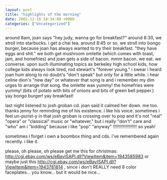 ```yaml
---
layout: post
title: "highlights of the morning"
date: 2002-12-10 18:34:00 +0000
categories: ["Uncategorized"]
---
```


around 8am, joan says "hey judy, wanna go for breakfast?"
around 8:30, we stroll into starbucks. i get a chai tea.
around 8:45 or so, we stroll into bongo burger, because joan has always wanted to try their breakfast. "they have eggs and shit." we both get mushroom omlette (which comes with toast, jam, and homefries) and joan gets a side of bacon. mmm bacon. we eat. 
we converse. upon such illuminating topics as berkeley high school kids, how college kids always look tired, rod stewart's "forever young." i swear i heard joan hum along to no doubt's "don't speak" but only for a little while. i hear celine dion's "new day" or whatever that song is and i remember my dim urges to arrange that song. 
the omlette was yummy! the homefries were yummy! (bits of potato with bits of onions and bits of green bell pepper.) yay bongo burger! yay breakfast!

last night listened to josh groban cd. joan said it calmed her down. me too. thanks jenny for reminding me of his existence. i like his voice. sometimes i feel un-purist-y in that josh groban is crossing over to pop and it's not "real" "opera" or "classical" music or "whatever," but i really "don't" care and "who" am i "kidding" because i like "pop" "anyway" !!!!!!!!!!!!!!!!!!! so yeah! 

sometimes i forget i own a boombox thing and cds. i've remembered again recently. i like it.

please, oh please, oh please get me this for christmas: http://cgi.ebay.com/ws/eBayISAPI.dll?ViewItem&item=1943585983 or maybe just this http://cgi.ebay.com/ws/eBayISAPI.dll?ViewItem&item=1943781814 , since i don't REALLY need 8 color faceplates... you know... but it would be nice...